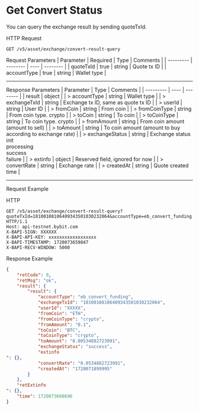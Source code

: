 # Get Convert Status
You can query the exchange result by sending quoteTxId.


HTTP Request
```http
GET /v5/asset/exchange/convert-result-query
```

Request Parameters
| Parameter | Required | Type | Comments |
| --------- | -------- | ---- | -------- |
| quoteTxId | true | string | Quote tx ID |
| accountType | true | string | Wallet type |

---


Response Parameters
| Parameter | Type | Comments |
| --------- | ---- | -------- |
| result | object |
| > accountType | string | Wallet type |
| > exchangeTxId | string | Exchange tx ID, same as quote tx ID |
| > userId | string | User ID |
| > fromCoin | string | From coin |
| > fromCoinType | string | From coin type. crypto |
| > toCoin | string | To coin |
| > toCoinType | string | To coin type. crypto |
| > fromAmount | string | From coin amount (amount to sell) |
| > toAmount | string | To coin amount (amount to buy according to exchange rate) |
| > exchangeStatus | string | Exchange status <br>init <br> processing <br> success <br> failure |
| > extinfo | object | Reserved field, ignored for now |
| > convertRate | string | Exchange rate |
| > createdAt | string | Quote created time |

---

Request Example

HTTP
 
  
```http
GET /v5/asset/exchange/convert-result-query?quoteTxId=10100108106409343501030232064&accountType=eb_convert_funding HTTP/1.1
Host: api-testnet.bybit.com
X-BAPI-SIGN: XXXXXX
X-BAPI-API-KEY: xxxxxxxxxxxxxxxxxx
X-BAPI-TIMESTAMP: 1720073659847
X-BAPI-RECV-WINDOW: 5000
```

Response Example
```json
{
    "retCode": 0,
    "retMsg": "ok",
    "result": {
        "result": {
            "accountType": "eb_convert_funding",
            "exchangeTxId": "10100108106409343501030232064",
            "userId": "XXXXX",
            "fromCoin": "ETH",
            "fromCoinType": "crypto",
            "fromAmount": "0.1",
            "toCoin": "BTC",
            "toCoinType": "crypto",
            "toAmount": "0.00534882723991",
            "exchangeStatus": "success",
            "extinfo
": {},
            "convertRate": "0.0534882723991",
            "createdAt": "1720071899995"
        }
    },
    "retExtinfo
": {},
    "time": 1720073660696
}
```

